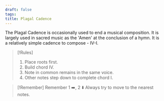 ```yaml
---
draft: false
tags:
title: Plagal Cadence
---
```

The Plagal Cadence is occasionally used to end a musical composition. It is largely used in sacred music as the 'Amen' at the conclusion of a hymn. It is a relatively simple cadence to compose - IV-I. 

> [!Rules]
> 
> 1. Place roots first.
> 2. Build chord IV.
> 3. Note in common remains in the same voice.
> 4. Other notes step down to complete chord I.


> [!Remember] Remember
> 1 ➡️, 2 ⬇️
> Always try to move to the nearest notes.




